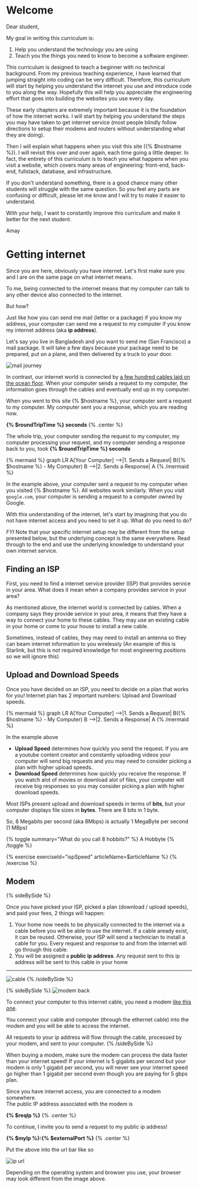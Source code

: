 # Welcome

Dear student,

My goal in writing this curriculum is:

1. Help you understand the technology you are using 
2. Teach you the things you need to know to become a software engineer.

This curriculum is designed to teach a beginner with no technical background. 
From my previous teaching experience, I have learned that jumping straight into coding can be very difficult.
Therefore, this curriculum will start by helping you understand the internet you use and introduce code to you along the way.
Hopefully this will help you appreciate the engineering effort that goes into building the websites you use every day.

These early chapters are extremely important because it is the foundation of how the internet works.
I will start by helping you understand the steps you may have taken to get internet service 
(most people blindly follow directions to setup their modems and routers without understanding what they are doing).

Then I will explain what happens when you visit this site ({% $hostname %}).
I will revisit this over and over again, each time going a little deeper. 
In fact, the entirety of this curriculum is to teach you what happens when you visit a website, which covers many areas of engineering: front-end, back-end, fullstack, database, and infrastructure.

If you don't understand something, there is a good chance many other students will struggle with the same question.
So you feel any parts are confusing or difficult, please let me know and I will try to make it easier to understand. 

With your help, I want to constantly improve this curriculum and make it better for the next student.

Amay

# Getting internet

Since you are here, obviously you have internet. Let's first make sure you and I are on the same page on what internet means.

To me, being connected to the internet means that my computer can talk to any other device also connected to the internet. 

But how?

Just like how you can send me mail (letter or a package) if you know my address, your computer can send me a request to my computer if you know my internet address (aka **ip address**).

Let's say you live in Bangladesh and you want to send me (San Francisco) a mail package. It will take a few days because your package need to be prepared, put on a plane, and then delivered by a truck to your door.

![mail journey](https://v3.amayz.dev/public/photos/uploads/sf-bangladesh.png)

In contrast, our internet world is connected by [a few hundred cables laid on the ocean floor](what-happens-when-you-buy-internet). 
When your computer sends a request to my computer, the information goes through the cables and eventually end up in my computer.

When you went to this site {% $hostname %}, your computer sent a request to my computer. 
My computer sent you a response, which you are reading now. 

**{% $roundTripTime %} seconds** {% .center %}

The whole trip, your computer sending the request to my computer, my computer processing your request, and my computer sending a response back to you, took **{% $roundTripTime %} seconds** 

{% mermaid %}
graph LR
A[Your Computer] -->|1. Sends a Request| B({% $hostname %} - My Computer)
B -->|2. Sends a Response| A
{% /mermaid %} 

In the example above, your computer sent a request to my computer when you visited {% $hostname %}. 
All websites work similarly. When you visit `google.com`, your computer is sending a request to a computer owned by Google.

With this understanding of the internet, let's start by imagining that you do not have internet access and you need to set it up.
What do you need to do? 

*FYI* Note that your specific internet setup may be different from the setup presented below, but the underlying concept is the same everywhere. Read through to the end and use the underlying knowledge to understand your own internet service.

## Finding an ISP
First, you need to find a internet service provider (ISP) that provides service in your area. What does it mean when a company provides service in your area?

As mentioned above, the internet world is connected by cables. 
When a company says they provide service in your area, it means that they have a way to connect your home to these cables. 
They may use an existing cable in your home or come to your house to install a new cable.

Sometimes, instead of cables, they may need to install an antenna so they can beam internet information to you wirelessly (An example of this is Starlink, but this is not required knowledge for most engineering positions so we will ignore this)

## Upload and Download Speeds
Once you have decided on an ISP, you need to decide on a plan that works for you! 
Internet plan has 2 important numbers: Upload and Download speeds. 

{% mermaid %}
graph LR
A[Your Computer] -->|1. Sends a Request| B({% $hostname %} - My Computer)
B -->|2. Sends a Response| A
{% /mermaid %} 

In the example above
* **Upload Speed** determines how quickly you send the request. If you are a youtube content creator and constantly uploading videos your computer will send big requests and you may need to consider picking a plan with higher upload speeds.
* **Download Speed** determines how quickly you receive the response. If you watch alot of movies or download alot of files, your computer will receive big responses so you may consider picking a plan with higher download speeds.

Most ISPs present upload and download speeds in terms of **bits**, but your computer displays file sizes in **bytes**. There are 8 bits in 1 byte. 

So, 8 Megabits per second (aka 8Mbps) is actually 1 MegaByte per second (1 MBps)

{% toggle summary="What do you call 8 hobbits?" %}
A Hobbyte
{% /toggle %}

{% exercise exerciseId="ispSpeed" articleName=$articleName %}
{% /exercise %}

## Modem

{% sideBySide %}

Once you have picked your ISP, picked a plan (download / upload speeds), and paid your fees, 2 things will happen:
1. Your home now needs to be physically connected to the internet via a cable before you will be able to use the internet. 
If a cable aready exist, it can be reused. Otherwise, your ISP will send a technician to install a cable for you. Every request and response to and from the internet will go through this cable. 
2. You will be assigned a **public ip address**. Any request sent to this ip address will be sent to this cable in your home

---

![cable](https://v3.amayz.dev/public/photos/uploads/comcast-coaxial-cable.png)
{% /sideBySide %}


{% sideBySide %}
![modem back](https://v3.amayz.dev/public/photos/uploads/modem-outlet.png)

To connect your computer to this internet cable, you need a modem [like this one](https://www.amazon.com/ARRIS-SURFboard-SB6183-Docsis-Packaging/dp/B00MA5U1FW/ref=asc_df_B00MA5U1FW/). 

You connect your cable and computer (through the ethernet cable) into the modem and you will be able to access the internet. 

All requests to your ip address will flow through the cable, processed by your modem, and sent to your computer.
{% /sideBySide %}

When buying a modem, make sure the modem can process the data faster than your internet speed! If your internet is 5 gigabits per second but your modem is only 1 gigabit per second, you will never see your internet speed go higher than 1 gigabit per second even though you are paying for 5 gbps plan.

Since you have internet access, you are connected to a modem somewhere.   
The public IP address associated with the modem is 

**{% $reqIp %}** {% .center %}

To continue, I invite you to send a request to my public ip address!

**{% $myIp %}:{% $externalPort %}** {% .center %}

Put the above into the url bar like so

![ip url](https://v3.amayz.dev/public/photos/uploads/ip-url.png)

Depending on the operating system and browser you use, your browser may look different from the image above.
